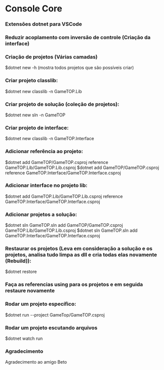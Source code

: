 # Console Core

### Extensões dotnet para VSCode

### Reduzir acoplamento com inversão de controle (Criação da interface)

### Criação de projetos (Várias camadas)
$dotnet new -h (mostra todos projetos que são possíveis criar)

### Criar projeto classlib:
$dotnet new classlib -n GameTOP.Lib

### Criar projeto de solução (coleção de projetos):
$dotnet new sln -n GameTOP

### Criar projeto de interface:
$dotnet new classlib -n GameTOP.Interface

### Adicionar referência ao projeto:
$dotnet add GameTOP/GameTOP.csproj reference GameTOP.Lib/GameTOP.Lib.csproj
$dotnet add GameTOP/GameTOP.csproj reference GameTOP.Interface/GameTOP.Interface.csproj

### Adicionar interface no projeto lib:
$dotnet add GameTOP.Lib/GameTOP.Lib.csproj reference GameTOP.Interface/GameTOP.Interface.csproj

### Adicionar projetos a solução:
$dotnet sln GameTOP.sln add GameTOP/GameTOP.csproj GameTOP.Lib/GameTOP.Lib.csproj
$dotnet sln GameTOP.sln add GameTOP.Interface/GameTOP.Interface.csproj

### Restaurar os projetos (Leva em consideração a solução e os projetos, analisa tudo limpa as dll e cria todas elas novamente (Rebuild)):
$dotnet restore

### Faça as referencias using para os projetos e em seguida restaure novamente

### Rodar um projeto específico:
$dotnet run --project GameTop/GameTOP.csproj

### Rodar um projeto escutando arquivos
$dotnet watch run

### Agradecimento
Agradecimento ao amigo Beto